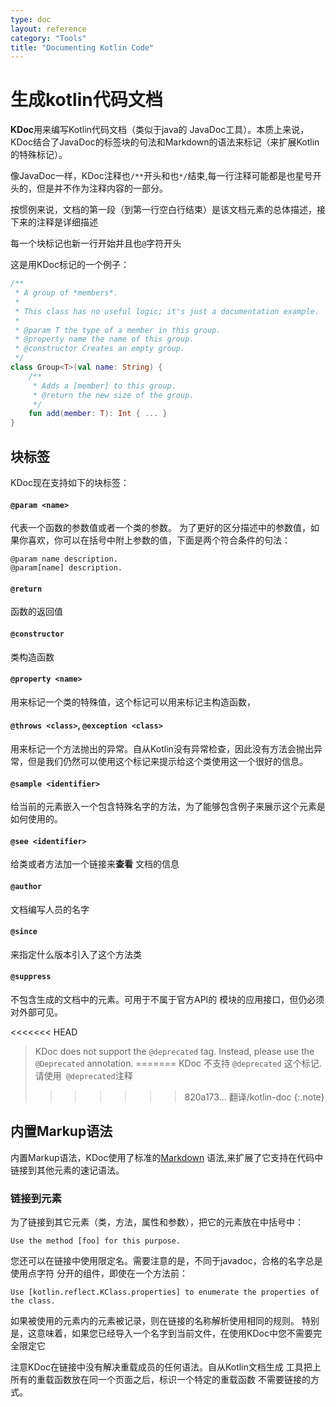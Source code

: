 ```yaml
---
type: doc
layout: reference
category: "Tools"
title: "Documenting Kotlin Code"
---
```


# 生成kotlin代码文档

**KDoc**用来编写Kotlin代码文档（类似于java的 JavaDoc工具）。本质上来说，KDoc结合了JavaDoc的标签块的句法和Markdown的语法来标记（来扩展Kotlin的特殊标记）。

像JavaDoc一样，KDoc注释也`/**`开头和也`*/`结束,每一行注释可能都是也星号开头的，但是并不作为注释内容的一部分。

按惯例来说，文档的第一段（到第一行空白行结束）是该文档元素的总体描述，接下来的注释是详细描述

每一个块标记也新一行开始并且也`@`字符开头

这是用KDoc标记的一个例子：

``` kotlin
/**
 * A group of *members*.
 *
 * This class has no useful logic; it's just a documentation example.
 *
 * @param T the type of a member in this group.
 * @property name the name of this group.
 * @constructor Creates an empty group.
 */ 
class Group<T>(val name: String) {
    /**
     * Adds a [member] to this group.
     * @return the new size of the group.
     */
    fun add(member: T): Int { ... }
}
```
## 块标签
KDoc现在支持如下的块标签：

#### `@param <name>`

代表一个函数的参数值或者一个类的参数。
为了更好的区分描述中的参数值，如果你喜欢，你可以在括号中附上参数的值，下面是两个符合条件的句法：

```
@param name description.
@param[name] description.
```

#### `@return`

函数的返回值

#### `@constructor`

类构造函数

#### `@property <name>`

用来标记一个类的特殊值，这个标记可以用来标记主构造函数，

#### `@throws <class>`, `@exception <class>`

用来标记一个方法抛出的异常。自从Kotlin没有异常检查，因此没有方法会抛出异常，但是我们仍然可以使用这个标记来提示给这个类使用这一个很好的信息。


#### `@sample <identifier>`

给当前的元素嵌入一个包含特殊名字的方法，为了能够包含例子来展示这个元素是如何使用的。


#### `@see <identifier>`

给类或者方法加一个链接来**查看** 文档的信息


#### `@author`

文档编写人员的名字

#### `@since`

来指定什么版本引入了这个方法类

#### `@suppress`

不包含生成的文档中的元素。可用于不属于官方API的
模块的应用接口，但仍必须对外部可见。

<<<<<<< HEAD
> KDoc does not support the `@deprecated` tag. Instead, please use the `@Deprecated` annotation.
=======
> KDoc 不支持 `@deprecated` 这个标记. 请使用` @deprecated`注释
>>>>>>> 820a173... 翻译/kotlin-doc
{:.note}



## 内置Markup语法

内置Markup语法，KDoc使用了标准的[Markdown](http://daringfireball.net/projects/markdown/syntax) 语法,来扩展了它支持在代码中链接到其他元素的速记语法。


### 链接到元素

为了链接到其它元素（类，方法，属性和参数），把它的元素放在中括号中：

```
Use the method [foo] for this purpose.
```

您还可以在链接中使用限定名。需要注意的是，不同于javadoc，合格的名字总是使用点字符
分开的组件，即使在一个方法前：


```
Use [kotlin.reflect.KClass.properties] to enumerate the properties of the class.
```

如果被使用的元素内的元素被记录，则在链接的名称解析使用相同的规则。
特别是，这意味着，如果您已经导入一个名字到当前文件，在使用KDoc中您不需要完全限定它

注意KDoc在链接中没有解决重载成员的任何语法。自从Kotlin文档生成
工具把上所有的重载函数放在同一个页面之后，标识一个特定的重载函数
不需要链接的方式。


